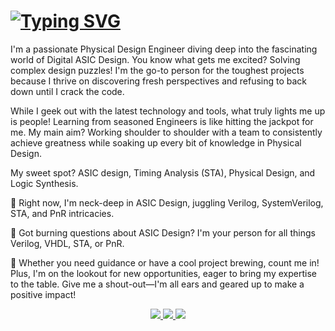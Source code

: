 # <a href="https://git.io/typing-svg"><img src="https://readme-typing-svg.demolab.com?font=Fira+Code&duration=1000&pause=2000&color=16BB46&random=false&width=435&lines=Hi+There!+👋;+I'm+Saifulla!" alt="Typing SVG" /></a>
  
I'm a passionate Physical Design Engineer diving deep into the fascinating world of Digital ASIC Design. You know what gets me excited? Solving complex design puzzles! I'm the go-to person for the toughest projects because I thrive on discovering fresh perspectives and refusing to back down until I crack the code.

While I geek out with the latest technology and tools, what truly lights me up is people! Learning from seasoned Engineers is like hitting the jackpot for me. My main aim? Working shoulder to shoulder with a team to consistently achieve greatness while soaking up every bit of knowledge in Physical Design.

My sweet spot? ASIC design, Timing Analysis (STA), Physical Design, and Logic Synthesis.

🔭 Right now, I'm neck-deep in ASIC Design, juggling Verilog, SystemVerilog, STA, and PnR intricacies.       

💬 Got burning questions about ASIC Design? I'm your person for all things Verilog, VHDL, STA, or PnR.

💼 Whether you need guidance or have a cool project brewing, count me in! Plus, I'm on the lookout for new opportunities, eager to bring my expertise to the table.
Give me a shout-out—I'm all ears and geared up to make a positive impact!
<div align="center">
  <a href="mailto:saifullaj78@gmail.com">
    <img src=https://img.shields.io/badge/LinkedIn-0077B5?style=for-the-badge&logo=linkedin&logoColor=white>
    <img src=https://img.shields.io/badge/Gmail-D14836?style=for-the-badge&logo=gmail&logoColor=white>
    <img src=https://img.shields.io/badge/GitHub-100000?style=for-the-badge&logo=github&logoColor=white>

<!--
**saifullaj97/saifullaj97** is a ✨ _special_ ✨ repository because its `README.md` (this file) appears on your GitHub profile.

Here are some ideas to get you started:

- 🔭 I’m currently working on ...
- 🌱 I’m currently learning ...
- 👯 I’m looking to collaborate on ...
- 🤔 I’m looking for help with ...
- 💬 Ask me about ...
- 📫 How to reach me: ...
- 😄 Pronouns: ...
- ⚡ Fun fact: ...
-->
